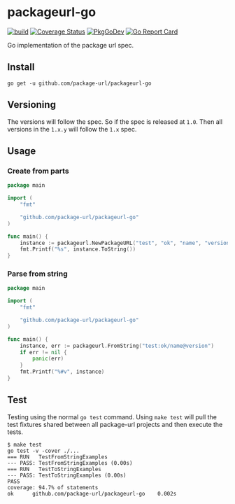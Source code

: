 # packageurl-go

[![build](https://github.com/nextlinux/packageurl-go/workflows/test/badge.svg)](https://github.com/nextlinux/packageurl-go/actions?query=workflow%3Atest) [![Coverage Status](https://coveralls.io/repos/github/NeXTLinux/packageurl-go/badge.svg?branch=master)](https://coveralls.io/github/NeXTLinux/packageurl-go?branch=master) [![PkgGoDev](https://pkg.go.dev/badge/github.com/nextlinux/packageurl-go)](https://pkg.go.dev/github.com/nextlinux/packageurl-go) [![Go Report Card](https://goreportcard.com/badge/github.com/nextlinux/packageurl-go)](https://goreportcard.com/report/github.com/nextlinux/packageurl-go)

Go implementation of the package url spec.


## Install
```
go get -u github.com/package-url/packageurl-go
```

## Versioning

The versions will follow the spec. So if the spec is released at ``1.0``. Then all versions in the ``1.x.y`` will follow the ``1.x`` spec.


## Usage

### Create from parts
```go
package main

import (
	"fmt"

	"github.com/package-url/packageurl-go"
)

func main() {
	instance := packageurl.NewPackageURL("test", "ok", "name", "version", nil, "")
	fmt.Printf("%s", instance.ToString())
}
```

### Parse from string
```go
package main

import (
	"fmt"

	"github.com/package-url/packageurl-go"
)

func main() {
	instance, err := packageurl.FromString("test:ok/name@version")
	if err != nil {
		panic(err)
	}
	fmt.Printf("%#v", instance)
}

```


## Test
Testing using the normal ``go test`` command. Using ``make test`` will pull the test fixtures shared between all package-url projects and then execute the tests.

```
$ make test
go test -v -cover ./...
=== RUN   TestFromStringExamples
--- PASS: TestFromStringExamples (0.00s)
=== RUN   TestToStringExamples
--- PASS: TestToStringExamples (0.00s)
PASS
coverage: 94.7% of statements
ok      github.com/package-url/packageurl-go    0.002s
```
